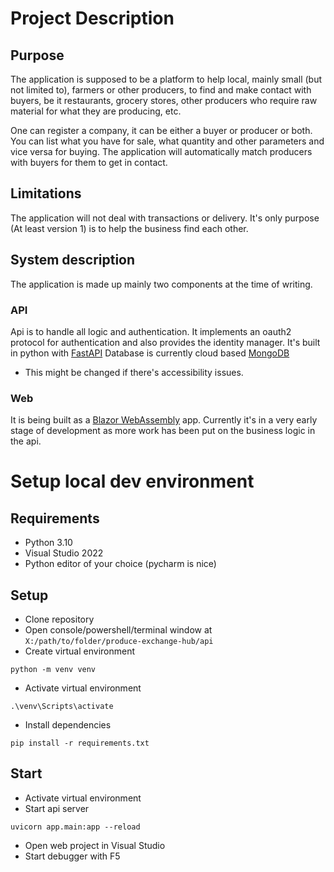 # Project Description
## Purpose
The application is supposed to be a platform to help local, mainly small (but not limited to), farmers or other producers, to find and make contact with buyers, be it restaurants, grocery stores, other producers who require raw material for what they are producing, etc.

One can register a company, it can be either a buyer or producer or both. You can list what you have for sale, what quantity and other parameters and vice versa for buying. The application will automatically match producers with buyers for them to get in contact.

## Limitations
The application will not deal with transactions or delivery. It's only purpose (At least version 1) is to help the business find each other.

## System description
The application is made up mainly two components at the time of writing.
### API
Api is to handle all logic and authentication. It implements an oauth2 protocol for authentication and also provides the identity manager.
It's built in python with [FastAPI](https://fastapi.tiangolo.com/)
Database is currently cloud based [MongoDB](https://www.mongodb.com/)
  - This might be changed if there's accessibility issues.
### Web
It is being built as a [Blazor WebAssembly](https://dotnet.microsoft.com/en-us/apps/aspnet/web-apps/blazor) app. Currently it's in a very early stage of development as more work has been put on the business logic in the api.

# Setup local dev environment
## Requirements
- Python 3.10
- Visual Studio 2022
- Python editor of your choice (pycharm is nice)

## Setup
- Clone repository
- Open console/powershell/terminal window at `X:/path/to/folder/produce-exchange-hub/api`
- Create virtual environment
```
python -m venv venv
```
- Activate virtual environment
```
.\venv\Scripts\activate
```
- Install dependencies
```
pip install -r requirements.txt
```

## Start
- Activate virtual environment
- Start api server
```
uvicorn app.main:app --reload
```
- Open web project in Visual Studio
- Start debugger with F5
